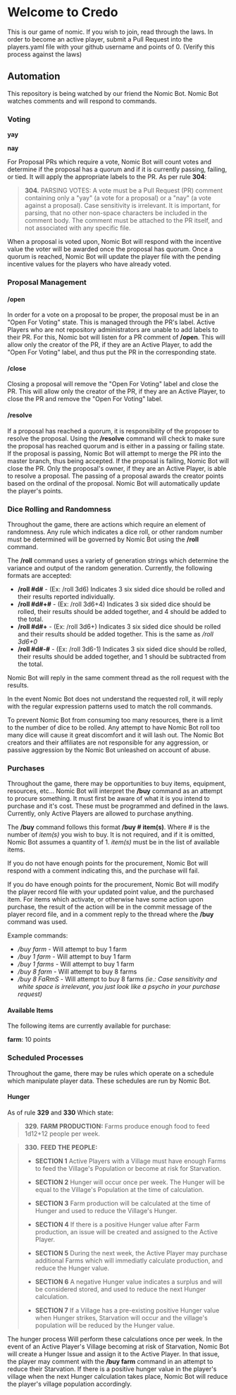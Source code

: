 # Welcome to Credo

This is our game of nomic. If you wish to join, read through the laws.
In order to become an active player, submit a Pull Request into the players.yaml file
with your github username and points of 0. (Verify this process against the laws)

## Automation

This repository is being watched by our friend the Nomic Bot.
Nomic Bot watches comments and will respond to commands. 

### Voting

**yay**

**nay**

For Proposal PRs which require a vote, Nomic Bot will count votes and determine if the proposal has a quorum and if it is currently passing, failing, or tied.
It will apply the appropriate labels to the PR. As per rule **304**:

> **304.** PARSING VOTES: A vote must be a Pull Request (PR) comment containing only a "yay" (a vote for a proposal) or a "nay" (a vote against a proposal). Case sensitivity is irrelevant. 
> It is important, for parsing, that no other non-space characters be included in the comment body. The comment must be attached to the PR itself, and not associated with any specific file.

When a proposal is voted upon, Nomic Bot will respond with the incentive value the voter will be awarded once the proposal has quorum.
Once a quorum is reached, Nomic Bot will update the player file with the pending incentive values for the players who have already voted.

### Proposal Management

#### /open

In order for a vote on a proposal to be proper, the proposal must be in an "Open For Voting" state. 
This is managed through the PR's label. 
Active Players who are not repository administrators are unable to add labels to their PR.
For this, Nomic bot will listen for a PR comment of **/open**.
This will allow only the creator of the PR, if they are an Active Player, to add the "Open For Voting" label, and thus put the PR in the corresponding state.

#### /close

Closing a proposal will remove the "Open For Voting" label and close the PR.
This will allow only the creator of the PR, if they are an Active Player, to close the PR and remove the "Open For Voting" label.

#### /resolve

If a proposal has reached a quorum, it is responsibility of the proposer to resolve the proposal.
Using the **/resolve** command will check to make sure the proposal has reached quorum and is either in a passing or failing state.
If the proposal is passing, Nomic Bot will attempt to merge the PR into the master branch, thus being accepted.
If the proposal is failing, Nomic Bot will close the PR.
Only the proposal's owner, if they are an Active Player, is able to resolve a proposal.
The passing of a proposal awards the creator points based on the ordinal of the proposal.
Nomic Bot will automatically update the player's points.

### Dice Rolling and Randomness

Throughout the game, there are actions which require an element of randomness.
Any rule which indicates a dice roll, or other random number must be determined will be governed by Nomic Bot using the **/roll** command.

The **/roll** command uses a variety of generation strings which determine the variance and output of the random generation.
Currently, the following formats are accepted:

- **/roll #d#** - (Ex: /roll 3d6) Indicates 3 six sided dice should be rolled and their results reported individually.
- **/roll #d#+#** - (Ex: /roll 3d6+4) Indicates 3 six sided dice should be rolled, their results should be added together, and 4 should be added to the total.
- **/roll #d#+** - (Ex: /roll 3d6+) Indicates 3 six sided dice should be rolled and their results should be added together. This is the same as */roll 3d6+0*
- **/roll #d#-#** - (Ex: /roll 3d6-1) Indicates 3 six sided dice should be rolled, their results should be added together, and 1 should be subtracted from the total.

Nomic Bot will reply in the same comment thread as the roll request with the results.

In the event Nomic Bot does not understand the requested roll, it will reply with the regular expression patterns used to match the roll commands.

To prevent Nomic Bot from consuming too many resources, there is a limit to the number of dice to be rolled.
Any attempt to have Nomic Bot roll too many dice will cause it great discomfort and it will lash out.
The Nomic Bot creators and their affiliates are not responsible for any aggression, or passive aggression by the Nomic Bot unleashed on account of abuse.

### Purchases

Throughout the game, there may be opportunities to buy items, equipment, resources, etc...
Nomic Bot will interpret the **/buy** command as an attempt to procure something.
It must first be aware of what it is you intend to purchase and it's cost.
These must be programmed and defined in the laws. 
Currently, only Active Players are allowed to purchase anything.

The **/buy** command follows this format **/buy # item(s)**.
Where *#* is the number of *item(s)* you wish to buy.
It is not required, and if it is omitted, Nomic Bot assumes a quantity of 1.
*item(s)* must be in the list of available items.

If you do not have enough points for the procurement, Nomic Bot will respond with a comment indicating this, and the purchase will fail.

If you do have enough points for the procurement, Nomic Bot will modify the player record file with your updated point value, and the purchased item.
For items which activate, or otherwise have some action upon purchase, 
the result of the action will be in the commit message of the player record file, 
and in a comment reply to the thread where the **/buy** command was used.

Example commands:

- */buy farm* - Will attempt to buy 1 farm
- */buy 1 farm* - Will attempt to buy 1 farm
- */buy 1 farms* - Will attempt to buy 1 farm
- */buy 8 farm* - Will attempt to buy 8 farms
- */buy      8       FaRmS* - Will attempt to buy 8 farms *(ie.: Case sensitivity and white space is irrelevant, you just look like a psycho in your purchase request)* 

#### Available Items

The following items are currently available for purchase:

**farm**: 10 points

### Scheduled Processes

Throughout the game, there may be rules which operate on a schedule which manipulate player data.
These schedules are run by Nomic Bot.

#### Hunger

As of rule **329** and **330** Which state:

>**329.** **FARM PRODUCTION:** Farms produce enough food to feed 1d12+12 people per week.

>**330.** **FEED THE PEOPLE:** 
>  - **SECTION 1** Active Players with a Village must have enough Farms to feed the Village's Population or become at risk for Starvation.
>
>  - **SECTION 2** Hunger will occur once per week. The Hunger will be equal to the Village's Population at the time of calculation.
>
>  - **SECTION 3** Farm production will be calculated at the time of Hunger and used to reduce the Village's Hunger.
>   
>  - **SECTION 4** If there is a positive Hunger value after Farm production, an issue will be created and assigned to the Active Player.
>   
>  - **SECTION 5** During the next week, the Active Player may purchase additional Farms which will immediatly calculate production, and reduce the Hunger value.
>
>  - **SECTION 6** A negative Hunger value indicates a surplus and will be considered stored, and used to reduce the next Hunger calculation.
>
>  - **SECTION 7** If a Village has a pre-existing positive Hunger value when Hunger strikes, Starvation will occur and the village's population will be reduced by the Hunger value.

The hunger process Will perform these calculations once per week.
In the event of an Active Player's Village becoming at risk of Starvation,
Nomic Bot will create a Hunger Issue and assign it to the Active Player.
In that issue, the player may comment with the **/buy farm** command in an attempt to reduce their Starvation.
If there is a positive hunger value in the player's village when the next Hunger calculation takes place,
Nomic Bot will reduce the player's village population accordingly.
